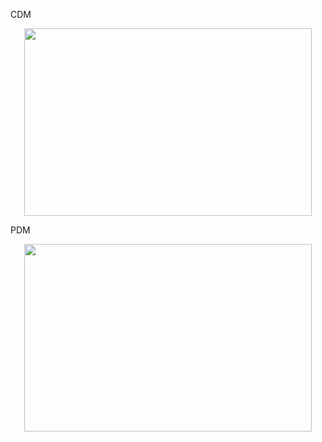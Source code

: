 CDM
<p align="center">
  <img width="460" height="300" src="https://i.imgur.com/YaRAe6t.jpeg">
</p>

PDM
<p align="center">
  <img width="460" height="300" src="https://i.imgur.com/gtXc2Mw.jpeg">
</p>
